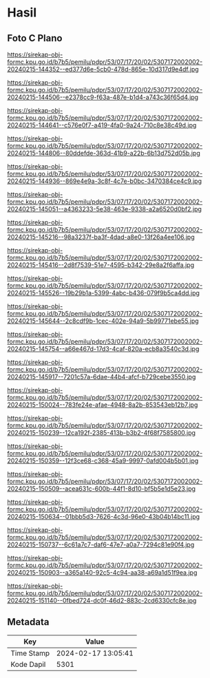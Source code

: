 # Hasil

## Foto C Plano

https://sirekap-obj-formc.kpu.go.id/b7b5/pemilu/pdpr/53/07/17/20/02/5307172002002-20240215-144352--ed377d6e-5cb0-478d-865e-10d317d9e4df.jpg

https://sirekap-obj-formc.kpu.go.id/b7b5/pemilu/pdpr/53/07/17/20/02/5307172002002-20240215-144506--e2378cc9-f63a-487e-b1d4-a743c36f65d4.jpg

https://sirekap-obj-formc.kpu.go.id/b7b5/pemilu/pdpr/53/07/17/20/02/5307172002002-20240215-144641--c576e0f7-a419-4fa0-9a24-710c8e38c49d.jpg

https://sirekap-obj-formc.kpu.go.id/b7b5/pemilu/pdpr/53/07/17/20/02/5307172002002-20240215-144806--80ddefde-363d-41b9-a22b-6b13d752d05b.jpg

https://sirekap-obj-formc.kpu.go.id/b7b5/pemilu/pdpr/53/07/17/20/02/5307172002002-20240215-144936--869e4e9a-3c8f-4c7e-b0bc-3470384ce4c9.jpg

https://sirekap-obj-formc.kpu.go.id/b7b5/pemilu/pdpr/53/07/17/20/02/5307172002002-20240215-145051--a4363233-5e38-463e-9338-a2a6520d0bf2.jpg

https://sirekap-obj-formc.kpu.go.id/b7b5/pemilu/pdpr/53/07/17/20/02/5307172002002-20240215-145216--98a3237f-ba3f-4dad-a8e0-13f26a4ee106.jpg

https://sirekap-obj-formc.kpu.go.id/b7b5/pemilu/pdpr/53/07/17/20/02/5307172002002-20240215-145416--2d8f7539-51e7-4595-b342-29e8a2f6affa.jpg

https://sirekap-obj-formc.kpu.go.id/b7b5/pemilu/pdpr/53/07/17/20/02/5307172002002-20240215-145526--19b29b1a-5399-4abc-b436-079f9b5ca4dd.jpg

https://sirekap-obj-formc.kpu.go.id/b7b5/pemilu/pdpr/53/07/17/20/02/5307172002002-20240215-145644--2c8cdf9b-1cec-402e-94a9-5b99771ebe55.jpg

https://sirekap-obj-formc.kpu.go.id/b7b5/pemilu/pdpr/53/07/17/20/02/5307172002002-20240215-145754--a66e467d-17d3-4caf-820a-ecb8a3540c3d.jpg

https://sirekap-obj-formc.kpu.go.id/b7b5/pemilu/pdpr/53/07/17/20/02/5307172002002-20240215-145917--7201c57a-6dae-44b4-afcf-b729cebe3550.jpg

https://sirekap-obj-formc.kpu.go.id/b7b5/pemilu/pdpr/53/07/17/20/02/5307172002002-20240215-150024--783fe24e-afae-4948-8a2b-853543eb12b7.jpg

https://sirekap-obj-formc.kpu.go.id/b7b5/pemilu/pdpr/53/07/17/20/02/5307172002002-20240215-150239--12ca192f-2385-413b-b3b2-4f68f7585800.jpg

https://sirekap-obj-formc.kpu.go.id/b7b5/pemilu/pdpr/53/07/17/20/02/5307172002002-20240215-150359--12f3ce68-c368-45a9-9997-0afd004b5b01.jpg

https://sirekap-obj-formc.kpu.go.id/b7b5/pemilu/pdpr/53/07/17/20/02/5307172002002-20240215-150509--acea631c-600b-44f1-8d10-bf5b5e1d5e23.jpg

https://sirekap-obj-formc.kpu.go.id/b7b5/pemilu/pdpr/53/07/17/20/02/5307172002002-20240215-150634--01bbb5d3-7626-4c3d-96e0-43b04b14bc11.jpg

https://sirekap-obj-formc.kpu.go.id/b7b5/pemilu/pdpr/53/07/17/20/02/5307172002002-20240215-150737--6c61a7c7-daf6-47e7-a0a7-7294c81e90f4.jpg

https://sirekap-obj-formc.kpu.go.id/b7b5/pemilu/pdpr/53/07/17/20/02/5307172002002-20240215-150903--a365a140-92c5-4c94-aa38-a69a1d51f9ea.jpg

https://sirekap-obj-formc.kpu.go.id/b7b5/pemilu/pdpr/53/07/17/20/02/5307172002002-20240215-151140--0fbed724-dc0f-46d2-883c-2cd6330cfc8e.jpg


## Metadata

| Key        | Value               |
| ---------- | ------------------- |
| Time Stamp | 2024-02-17 13:05:41 |
| Kode Dapil | 5301                |



